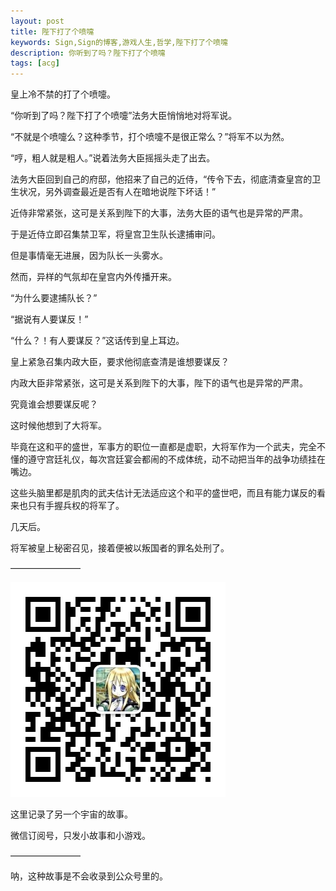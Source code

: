 ```yaml
---
layout: post
title: 陛下打了个喷嚏
keywords: Sign,Sign的博客,游戏人生,哲学,陛下打了个喷嚏
description: 你听到了吗？陛下打了个喷嚏
tags: [acg]
---
```


皇上冷不禁的打了个喷嚏。

“你听到了吗？陛下打了个喷嚏”法务大臣悄悄地对将军说。

“不就是个喷嚏么？这种季节，打个喷嚏不是很正常么？”将军不以为然。

“哼，粗人就是粗人。”说着法务大臣摇摇头走了出去。

法务大臣回到自己的府邸，他招来了自己的近侍，“传令下去，彻底清查皇宫的卫生状况，另外调查最近是否有人在暗地说陛下坏话！”

近侍非常紧张，这可是关系到陛下的大事，法务大臣的语气也是异常的严肃。

于是近侍立即召集禁卫军，将皇宫卫生队长逮捕审问。

但是事情毫无进展，因为队长一头雾水。

然而，异样的气氛却在皇宫内外传播开来。

“为什么要逮捕队长？”

“据说有人要谋反！”

“什么？！有人要谋反？”这话传到皇上耳边。

皇上紧急召集内政大臣，要求他彻底查清是谁想要谋反？

内政大臣非常紧张，这可是关系到陛下的大事，陛下的语气也是异常的严肃。

究竟谁会想要谋反呢？

这时候他想到了大将军。

毕竟在这和平的盛世，军事方的职位一直都是虚职，大将军作为一个武夫，完全不懂的遵守宫廷礼仪，每次宫廷宴会都闹的不成体统，动不动把当年的战争功绩挂在嘴边。

这些头脑里都是肌肉的武夫估计无法适应这个和平的盛世吧，而且有能力谋反的看来也只有手握兵权的将军了。

几天后。

将军被皇上秘密召见，接着便被以叛国者的罪名处刑了。

————————

![平行宇宙](/img/2016-4-30-flow/qr.jpg)

这里记录了另一个宇宙的故事。

微信订阅号，只发小故事和小游戏。

————————

呐，这种故事是不会收录到公众号里的。

